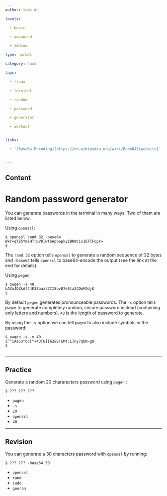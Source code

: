 ```yaml
---
author: tuwi.dc

levels:

  - basic

  - advanced

  - medium

type: normal

category: hack

tags:

  - linux

  - terminal

  - random

  - password

  - generator

  - workout


links:

  - '[Base64 Encoding](https://en.wikipedia.org/wiki/Base64){website}'


---
```

## Content
# Random password generator

You can generate passwords in the terminal in many ways. Two of them are listed below.


Using `openssl`:

```console
$ openssl rand 32 -base64
WkY+q7Z5YmiHTrpV0lwtSApbepky1BNWc1s1E7lFcpY=
$
```

The `rand 32` option tells `openssl` to generate a random sequence of 32 bytes and `-base64` tells `openssl` to base64-encode the output (see the link at the end for details).

Using `pwgen`:

```console
$ pwgen -s 40
hAZmJQZkAf44F3Zoazl7II8bv07e5ta2COmFQdjK
$
```

By default `pwgen` generates pronounceable passwords.  The `-s` option tells `pwgen` to generate completely random, secure password instead (containing only letters and numbers).  `40` is the length of password to generate.


By using the `-y` option we can tell `pwgen` to also include symbols in the password:

```console
$ pwgen -s -y 40
i^^iAa5o^oc["+43[G]{62&S!&Mt:L]ny7qbR~g0
$
 
```

---
## Practice

Generate a random 20 chararacters password using `pwgen` :
```
$ ??? ??? ???
```

* `pwgen`
* `-s`
* `20`
* `openssl`
* `40`

---
## Revision

You can generate a 30 characters password with `openssl` by running:
```
$ ??? ??? -base64 30
```

* `openssl`
* `rand`
* `sudo`
* `genran`

